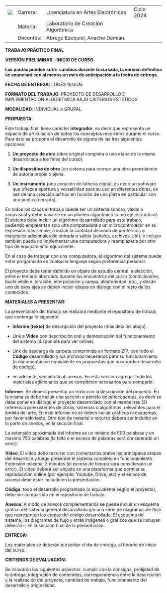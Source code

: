 |                                                                                                                                                                                                          |           |                                     |            |
| -------------------------------------------------------------------------------------------------------------------------------------------------------------------------------------------------------- | --------- | ----------------------------------- | ---------- |
| ****![](https://lh7-us.googleusercontent.com/a4PXF8bYldo1tMW3y1ZTncgNaazBssoYO66jyuDfrs7lL5GDeNI25V3U3Qqc7FiWPXEJg4PqZV-9pbdfkLxztOXN7FjYx2eJpI61UZ6nQu4mnKMhA8SU59jxjhDGBw1KvY0wAvNyLty9yDhZkiXcIg)**** | Carrera:  | Licenciatura en Artes Electrónicas  | Ciclo 2024 |
|                                                                                                                                                                                                          | Materia:  | Laboratorio de Creación Algorítmica |            |
|                                                                                                                                                                                                          | Docentes: | Abregú Ezequiel, Anache Damián.     |            |

**TRABAJO PRÁCTICO FINAL** 

**VERSIÓN PRELIMINAR - INICIO DE CURSO**

**Las pautas pueden sufrir cambios durante la cursada, la versión definitiva se anunciará con al menos un mes de anticipación a la fecha de entrega.**

**FECHA DE ENTREGA:** LUNES 10/JUN. 

**FORMATO DEL TRABAJO**: PROYECTO DE DESARROLLO E IMPLEMENTACIÓN ALGORÍTMICA BAJO CRITERIOS ESTÉTICOS. 

**MODALIDAD**: INDIVIDUAL o GRUPAL

**PROPUESTA**: 

Este trabajo final tiene carácter **integrador**, es decir que representa un espacio de articulación de todos los conceptos recorridos durante el curso. Para esto se propone el desarrollo de alguna de las tres siguientes opciones:

1. **Un proyecto de obra** (obra original completa o una etapa de la misma desarrollada a los fines del curso).

2. **Un dispositivo de obra** (un sistema para recrear una obra preexistente de autoría propia o ajena. 

3. **Un Instrumento** (una creación de luthería digital, es decir un software que ofrezca apertura y versatilidad para su uso en diferentes obras, en vez de una creación _ad hoc_ en función de una pieza en particular con una poética cerrada).

En todos los casos el trabajo puede ser un sistema sonoro, visual o sonovisual y debe basarse en un planteo algorítmico como eje estructural. El sistema debe incluir un algoritmo desarrollado para este trabajo, pudiendo emplear tan solo una computadora o un microcontrolador en su expresión más simple, o incluir la cantidad deseada de periféricos o materiales adicionales de entrada o salida (señales, archivos, etc), e incluso también puede no implementar una computadora y reemplazarla por otro tipo de equipamiento equivalente.

En el caso de trabajar con una computadora, el algoritmo del sistema puede estar programado en cualquier lenguaje según preferencia personal. 

El proyecto debe tener definido un objeto de estudio central, a elección, entre el temario abordado durante los encuentros del curso (condicionales, bucle while e iteración, interpolación y rampa, aleatoriedad, etc), y desde uno de esos ejes se deben incluir etapas en diálogo con el resto de los contenidos.

**MATERIALES A PRESENTAR:**

La presentación del trabajo se realizará mediante el repositorio de trabajo que contenga lo siguiente:

- **Informe (texto)** de descripción del proyecto (más detalles abajo).

- Link a **Video** con descripción oral y demostración del funcionamiento del sistema (disponible para ver online).

- Link de descarga de carpeta comprimida en formato ZIP, con todo el **Código** desarrollado y los archivos necesarios para su funcionamiento (o documentación equivalente en propuestas que no aborden desarrollo de código). 

- en adelante, sección final: anexos. En esta sección agregar todo los materiales adicionales que se consideren necesarios para compartir.

**Informe:**  Se deberá presentar un texto con la descripción del proyecto. En la misma se debe incluir una sección o párrafo de _antecedentes,_ es decir se debe poner en diálogo el proyecto desarrollado con al menos tres (3) referencia preexistentes de obras, sistemas o algoritmos, relevantes para el ámbito del arte. En este informe no se deben incluir gráficos ni esquemas, por favor sólo texto. Otro tipo de material o recurso deberá ser incluído en la parte de anexos, en la sección final.

La extensión aproximada del informe es un mínimo de 500 palabras y un máximo 750 palabras (la falta o el exceso de palabras será considerado un error).

**Video**: El video debe recorrer con comentarios orales las principales etapas del desarrollo y luego presentar el sistema completo en funcionamiento. Extensión máxima: 3 minutos (el exceso de tiempo será considerado un error). El video deberá ser alojado en una plataforma que permita su reproducción online (por ejemplo: Youtube, Drive, etc) y el enlace de acceso debe estar incluído en la presentación.

**Código**: todo el desarrollo programado (o equivalente según el proyecto), debe ser compartido en el repositorio de trabajo.

**Anexos**: A modo de anexos complementarios se puede incluir un esquema gráfico del sistema general desarrollado y/o una serie de diagramas de flujo que representen las etapas del código desarrollado. El esquema del sistema, los diagramas de flujo y otras imágenes o gráficos que se incluyan deberán ir en la sección final de la presentación.

**ENTREGA:**

Los materiales se deberán presentar el día de entrega, al horario de inicio del curso.

**CRITERIOS DE EVALUACIÓN:**

Se valorarán los siguientes aspectos: cumplir con la consigna, prolijidad de la entrega, integración de contenidos, correspondencia entre la descripción y la realización del proyecto, cantidad de trabajo, funcionamiento del desarrollo y originalidad. 
